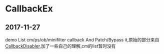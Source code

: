 # CallbackEx


## 2017-11-27
demo List cm/ps/ob/minifilter callback And Patch/Bypass it,原始的部分来自[CallbackDisabler](https://github.com/SamLarenN/CallbackDisabler),加了一些自己的理解,cm的list暂时没有
    



